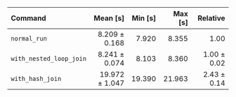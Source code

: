 | Command | Mean [s] | Min [s] | Max [s] | Relative |
|:---|---:|---:|---:|---:|
| `normal_run` | 8.209 ± 0.168 | 7.920 | 8.355 | 1.00 |
| `with_nested_loop_join` | 8.241 ± 0.074 | 8.103 | 8.360 | 1.00 ± 0.02 |
| `with_hash_join` | 19.972 ± 1.047 | 19.390 | 21.963 | 2.43 ± 0.14 |
